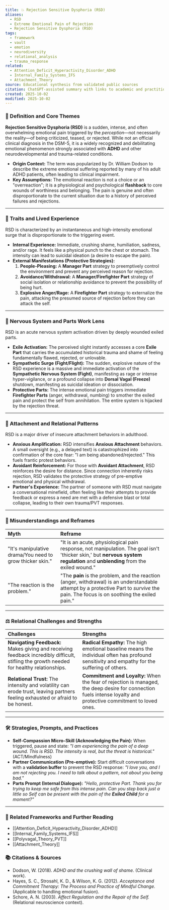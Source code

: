 ```yaml
---
title: 💥 Rejection Sensitive Dysphoria (RSD)
aliases:
  - RSD
  - Extreme Emotional Pain of Rejection
  - Rejection Sensitive Dysphoria (RSD)
tags:
  - framework
  - vault
  - emotion
  - neurodiversity
  - relational_analysis
  - trauma_response
related:
  - Attention_Deficit_Hyperactivity_Disorder_ADHD
  - Internal_Family_Systems_IFS
  - Attachment_Theory
source: Educational synthesis from validated public sources
citation: ChatGPT-assisted summary with links to academic and practitioner materials
created: 2025-10-02
modified: 2025-10-02
---
```

### 🧩 Definition and Core Themes

**Rejection Sensitive Dysphoria (RSD)** is a sudden, intense, and often overwhelming emotional pain triggered by the *perception*—not necessarily the reality—of being criticized, teased, or rejected. While not an official clinical diagnosis in the DSM-5, it is a widely recognized and debilitating emotional phenomenon strongly associated with **ADHD** and other neurodevelopmental and trauma-related conditions.

-   **Origin Context:** The term was popularized by Dr. William Dodson to describe the extreme emotional suffering reported by many of his adult ADHD patients, often leading to clinical impairment.
-   **Key Assumptions:** The emotional reaction is not a choice or an "overreaction"; it is a physiological and psychological **flashback** to core wounds of worthiness and belonging. The pain is genuine and often disproportionate to the current situation due to a history of perceived failures and rejections.

---

### 🌿 Traits and Lived Experience

RSD is characterized by an instantaneous and high-intensity emotional surge that is disproportionate to the triggering event.

-   **Internal Experience:** Immediate, crushing shame, humiliation, sadness, and/or rage. It feels like a physical punch to the chest or stomach. The intensity can lead to suicidal ideation (a desire to escape the pain).
-   **External Manifestations (Protective Strategies):**
    1.  **People-Pleasing:** A **Manager Part** strategy to preemptively control the environment and prevent any perceived reason for rejection.
    2.  **Avoidance/Withdrawal:** A **Manager/Firefighter Part** strategy of social isolation or relationship avoidance to prevent the possibility of being hurt.
    3.  **Explosive Anger/Rage:** A **Firefighter Part** strategy to externalize the pain, attacking the presumed source of rejection before they can attack the self.

---

### 🧠 Nervous System and Parts Work Lens

RSD is an acute nervous system activation driven by deeply wounded exiled parts.

-   **Exile Activation:** The perceived slight instantly accesses a core **Exile Part** that carries the accumulated historical trauma and shame of feeling fundamentally flawed, rejected, or unlovable.
-   **Sympathetic Surge (Fight/Flight):** The sudden, explosive nature of the RSD experience is a massive and immediate activation of the **Sympathetic Nervous System (Fight)**, manifesting as rage or intense hyper-vigilance, or a profound collapse into **Dorsal Vagal (Freeze)** shutdown, manifesting as suicidal ideation or dissociation.
-   **Protective Parts:** The intense emotional pain triggers immediate **Firefighter Parts** (anger, withdrawal, numbing) to smother the exiled pain and protect the self from annihilation. The entire system is hijacked by the rejection threat.

---

### 💞 Attachment and Relational Patterns

RSD is a major driver of insecure attachment behaviors in adulthood.

-   **Anxious Amplification:** RSD intensifies **Anxious Attachment** behaviors. A small oversight (e.g., a delayed text) is catastrophized into confirmation of the core fear: "I am being abandoned/rejected." This fuels frantic protest behaviors.
-   **Avoidant Reinforcement:** For those with **Avoidant Attachment**, RSD reinforces the desire for distance. Since connection inherently risks rejection, RSD validates the protective strategy of pre-emptive emotional and physical withdrawal.
-   **Partner's Experience:** The partner of someone with RSD must navigate a conversational minefield, often feeling like their attempts to provide feedback or express a need are met with a defensive blast or total collapse, leading to their own trauma/PVT responses.

---

### 🔄 Misunderstandings and Reframes

| Myth | Reframe |
| :--- | :--- |
| "It's manipulative drama/You need to grow thicker skin." | "It is an acute, physiological pain response, not manipulation. The goal isn't 'thicker skin,' but **nervous system regulation** and **unblending** from the exiled wound." |
| "The reaction is the problem." | "The **pain** is the problem, and the reaction (anger, withdrawal) is an understandable attempt by a protective Part to *survive* the pain. The focus is on soothing the exiled pain." |

---

### ⚖️ Relational Challenges and Strengths

| Challenges | Strengths |
| :--- | :--- |
| **Navigating Feedback:** Makes giving and receiving feedback incredibly difficult, stifling the growth needed for healthy relationships. | **Radical Empathy:** The high emotional baseline means the individual often has profound sensitivity and empathy for the suffering of others. |
| **Relational Trust:** The intensity and volatility can erode trust, leaving partners feeling exhausted or afraid to be honest. | **Commitment and Loyalty:** When the fear of rejection is managed, the deep desire for connection fuels intense loyalty and protective commitment to loved ones. |

---

### 🛠️ Strategies, Prompts, and Practices

-   **Self-Compassion Micro-Skill (Acknowledging the Pain):** When triggered, pause and state: *"I am experiencing the pain of a deep wound. This is RSD. The intensity is real, but the threat is historical."* (ACT/Mindfulness)
-   **Partner Communication (Pre-emptive):** Start difficult conversations with a **validation buffer** to prevent the RSD response: *"I love you, and I am not rejecting you. I need to talk about a pattern, not about you being bad."*
-   **Parts Prompt (Internal Dialogue):** *"Hello, protective Part. Thank you for trying to keep me safe from this intense pain. Can you step back just a little so Self can be present with the pain of the **Exiled Child** for a moment?"*

---

### 🔗 Related Frameworks and Further Reading

-   [[Attention_Deficit_Hyperactivity_Disorder_ADHD]]
-   [[Internal_Family_Systems_IFS]]
-   [[Polyvagal_Theory_PVT]]
-   [[Attachment_Theory]]

### 📚 Citations & Sources

-   Dodson, W. (2018). *ADHD and the crushing wall of shame.* (Clinical work).
-   Hayes, S. C., Strosahl, K. D., & Wilson, K. G. (2012). *Acceptance and Commitment Therapy: The Process and Practice of Mindful Change.* (Applicable to handling emotional fusion).
-   Schore, A. N. (2003). *Affect Regulation and the Repair of the Self.* (Relational neuroscience context).